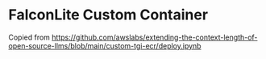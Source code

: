 # FalconLite Custom Container

Copied from https://github.com/awslabs/extending-the-context-length-of-open-source-llms/blob/main/custom-tgi-ecr/deploy.ipynb
